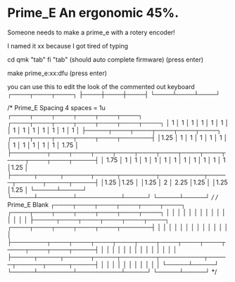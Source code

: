 # Prime_E	An ergonomic 45%. 
Someone needs to make a prime_e with a rotery encoder!


I named it xx because I got tired of typing



cd qmk "tab" fi "tab" (should auto complete firmware) (press enter)

make prime_e:xx:dfu   (press enter)




you can use this to edit the look of the commented out keyboard
┌────┬────┬────┐
├────┼────┼────┤ 
└────┴────┴────┘

/*  Prime_E Spacing       4 spaces = 1u
    ┌────┬────┬────┬────┬────┬────┐    ┌────┬────┬────┬────┬────┬────┬────┐
    │ 1  │ 1  │ 1  │ 1  │ 1  │ 1  │    │ 1  │ 1  │ 1  │ 1  │ 1  │ 1  │ 1  │
    ├─────┬────┬────┬────┬────┬────┐     ┌────┬────┬────┬────┬────┬───────┤
    │1.25 │ 1  │ 1  │ 1  │ 1  │ 1  │     │ 1  │ 1  │ 1  │ 1  │ 1  │ 1.75  │
    ├────────┬────┬────┬────┬────┬────┬────┬────┬────┬────┬────┬────┬─────┤
    │  1.75  │ 1  │ 1  │ 1  │ 1  │ 1  │ 1  │ 1  │ 1  │ 1  │ 1  │ 1  │1.25 │
    ├─────┬─────┬──────┬─────┬────────┬──────────┬─────┬──────┬─────┬─────┤
    │1.25 │1.25 │      │1.25 │   2    │   2.25   │1.25 │      │1.25 │1.25 │
    └─────┴─────┘      └─────┴────────┴──────────┴─────┘      └─────┴─────┘
*/
/*  Prime_E Blank
    ┌────┬────┬────┬────┬────┬────┐    ┌────┬────┬────┬────┬────┬────┬────┐
    │    │    │    │    │    │    │    │    │    │    │    │    │    │    │
    ├─────┬────┬────┬────┬────┬────┐     ┌────┬────┬────┬────┬────┬───────┤
    │     │    │    │    │    │    │     │    │    │    │    │    │       │
    ├────────┬────┬────┬────┬────┬────┬────┬────┬────┬────┬────┬────┬─────┤
    │        │    │    │    │    │    │    │    │    │    │    │    │     │
    ├─────┬─────┬──────┬─────┬────────┬──────────┬─────┬──────┬─────┬─────┤
    │     │     │      │     │        │          │     │      │     │     │
    └─────┴─────┘      └─────┴────────┴──────────┴─────┘      └─────┴─────┘
*/